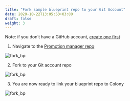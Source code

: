 ```yaml
---
title: "Fork sample blueprint repo to your Git Account" 
date: 2020-10-22T13:05:53+03:00
draft: false
weight: 3
---
```


Note: if you don’t have a GitHub account, [create one first](https://github.com/)

1. Navigate to the [Promotion manager repo](https://github.com/QualiSystemsLab/aws-workshop-colony)

![fork_bp](/images/module1/fork_bp.png)

2. Fork to your Git account repo

![fork_bp](/images/module1/fork_repo.png)

3. You are now ready to link your blueprint repo to Colony

![fork_bp](/images/module1/ready_to_link.png)